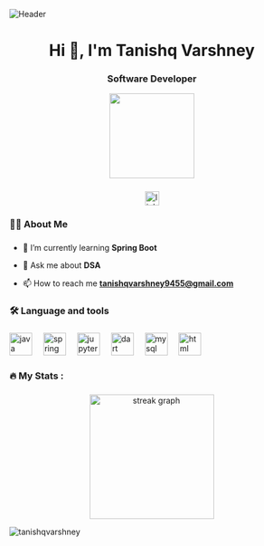 ![Header](https://i.pinimg.com/originals/87/f3/f1/87f3f1425b217691da645e97dbb50d55.gif)



<h1 align="center">Hi 👋, I'm Tanishq Varshney</h1>
<h3 align="center">Software Developer</h3>
<div align="center">
  <img height="150" src="https://media.tenor.com/qJ5evVs-_uUAAAAC/coding.gif"  />
</div>

###

<div align="center">
  <img src="https://cdn.jsdelivr.net/gh/devicons/devicon/icons/linkedin/linkedin-original.svg" height="25" alt="linkedin logo"  />

</div>

###

<h3 align="left">👩‍💻  About Me</h3>

###

- 🌱 I’m currently learning **Spring Boot**

- 💬 Ask me about **DSA**

- 📫 How to reach me **tanishqvarshney9455@gmail.com**

###

<h3 align="left">🛠 Language and tools</h3>

###

<div align="left">
  <img src="https://cdn.jsdelivr.net/gh/devicons/devicon/icons/java/java-original-wordmark.svg" height="40" alt="java logo"  />
  <img width="12" />
  <img src="https://cdn.jsdelivr.net/gh/devicons/devicon/icons/spring/spring-original-wordmark.svg" height="40" alt="spring logo"  />
  <img width="12" />
  <img src="https://cdn.jsdelivr.net/gh/devicons/devicon/icons/jupyter/jupyter-original-wordmark.svg" height="40" alt="jupyter logo"  />
  <img width="12" />
  <img src="https://cdn.jsdelivr.net/gh/devicons/devicon/icons/dart/dart-plain-wordmark.svg" height="40" alt="dart logo"  />
  <img width="12" />
  <img src="https://cdn.jsdelivr.net/gh/devicons/devicon/icons/mysql/mysql-original-wordmark.svg" height="40" alt="mysql logo"  />
  <img width="12" />
  <img src="https://cdn.jsdelivr.net/gh/devicons/devicon/icons/html5/html5-plain-wordmark.svg" height="40" alt="html logo"  />
  <img width="12" />
  
  
</div>

###

<h3 align="left">🔥   My Stats :</h3>

###

<div align="center">
  <img src="https://streak-stats.demolab.com?user=maurodesouza&locale=en&mode=daily&theme=dark&hide_border=false&border_radius=5&order=3" height="220" alt="streak graph"  />
</div>
<p align="left"> <img src="https://komarev.com/ghpvc/?username=tanishqvarshney&label=Profile%20views&color=0e75b6&style=flat" alt="tanishqvarshney" /> </p>

